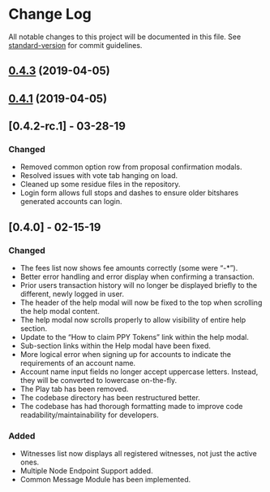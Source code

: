 # Change Log

All notable changes to this project will be documented in this file. See [standard-version](https://github.com/conventional-changelog/standard-version) for commit guidelines.

<a name="0.4.3"></a>
## [0.4.3](https://github.com/PBSA/peerplays-core-gui/compare/v0.4.0...v0.4.3) (2019-04-05)



<a name="0.4.1"></a>
## [0.4.1](https://github.com/PBSA/peerplays-core-gui/compare/v0.4.0...v0.4.1) (2019-04-05)



## [0.4.2-rc.1] - 03-28-19

### Changed

- Removed common option row from proposal confirmation modals.
- Resolved issues with vote tab hanging on load.
- Cleaned up some residue files in the repository.
- Login form allows full stops and dashes to ensure older bitshares generated accounts can login.

## [0.4.0] - 02-15-19

### Changed

- The fees list now shows fee amounts correctly (some were “-*”).
- Better error handling and error display when confirming a transaction.
- Prior users transaction history will no longer be displayed briefly to the different, newly logged in user.
- The header of the help modal will now be fixed to the top when scrolling the help modal content.
- The help modal now scrolls properly to allow visibility of entire help section.
- Update to the “How to claim PPY Tokens” link within the help modal.
- Sub-section links within the Help modal have been fixed.
- More logical error when signing up for accounts to indicate the requirements of an account name.
- Account name input fields no longer accept uppercase letters. Instead, they will be converted to lowercase on-the-fly.
- The Play tab has been removed.
- The codebase directory has been restructured better.
- The codebase has had thorough formatting made to improve code readability/maintainability for developers.

### Added

- Witnesses list now displays all registered witnesses, not just the active ones.
- Multiple Node Endpoint Support added.
- Common Message Module has been implemented.